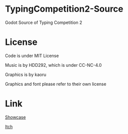 # TypingCompetition2-Source
 Godot Source of Typing Competition 2

# License
Code is under MIT License

Music is by HDD292, which is under CC-NC-4.0

Graphics is by kaoru

Graphics and font please refer to their own license

# Link
[Showcase](https://github.com/XiaoGeNintendo/Pressing-Competition-2)

[Itch](https://xgn.itch.io/pressing-competition-2)